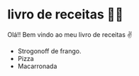 # livro de receitas :woman_cook:

Olá!! Bem vindo ao meu livro de receitas :v:



- Strogonoff de frango.
- Pizza
- Macarronada